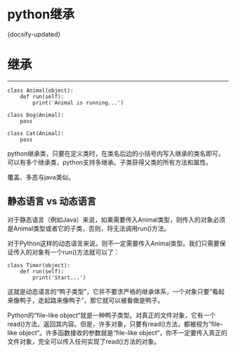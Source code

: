 # python继承
{docsify-updated}



# 继承
---------------
    class Animal(object):
        def run(self):
            print('Animal is running...')

    class Dog(Animal):
        pass

    class Cat(Animal):
        pass

python继承类，只要在定义类时，在类名后边的小括号内写入继承的类名即可，可以有多个继承类，python支持多继承。子类获得父类的所有方法和属性。

覆盖、多态与java类似。

## 静态语言 vs 动态语言
对于静态语言（例如Java）来说，如果需要传入Animal类型，则传入的对象必须是Animal类型或者它的子类，否则，将无法调用run()方法。

对于Python这样的动态语言来说，则不一定需要传入Animal类型。我们只需要保证传入的对象有一个run()方法就可以了：

    class Timer(object):
        def run(self):
            print('Start...')
这就是动态语言的“鸭子类型”，它并不要求严格的继承体系，一个对象只要“看起来像鸭子，走起路来像鸭子”，那它就可以被看做是鸭子。

Python的“file-like object“就是一种鸭子类型。对真正的文件对象，它有一个read()方法，返回其内容。但是，许多对象，只要有read()方法，都被视为“file-like object“。许多函数接收的参数就是“file-like object“，你不一定要传入真正的文件对象，完全可以传入任何实现了read()方法的对象。

